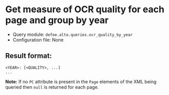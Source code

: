 # Get measure of OCR quality for each page and group by year

* Query module: `defoe.alto.queries.ocr_quality_by_year`
* Configuration file: None

Result format:
----------------------------------------------------------

```
<YEAR>: [<QUALITY>, ...]
...
```

**Note:** If no `PC` attribute is present in the `Page` elements of the XML being queried then `null` is returned for each page.
